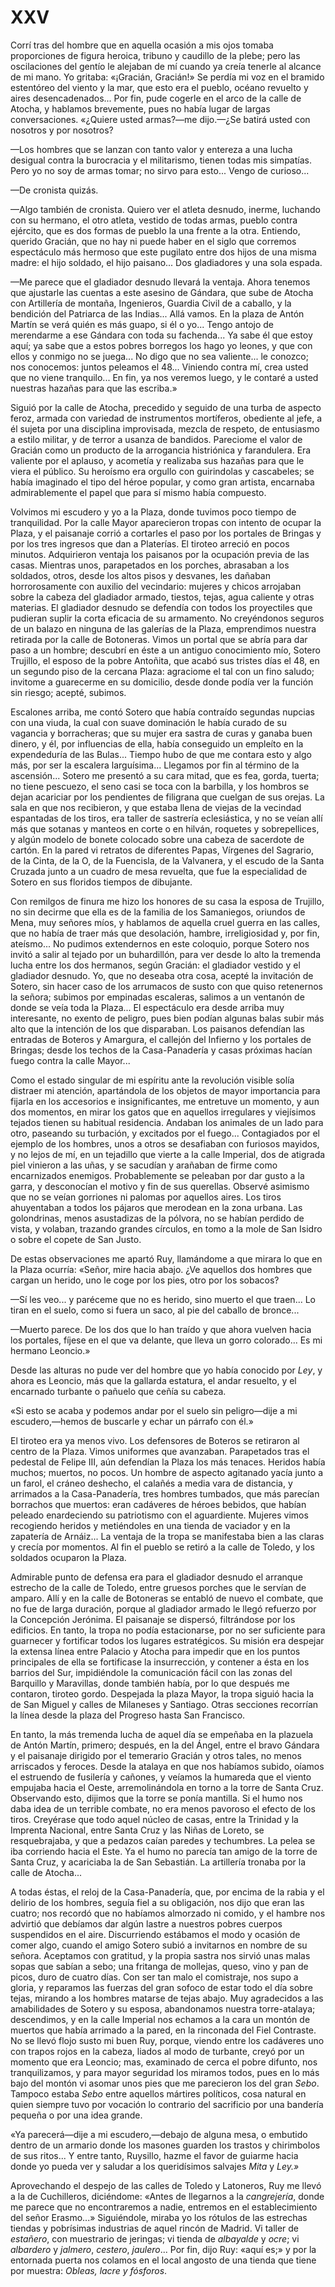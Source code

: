 # XXV

Corrí tras del hombre que en aquella ocasión a mis ojos tomaba proporciones de
figura heroica, tribuno y caudillo de la plebe; pero las oscilaciones del
gentío le alejaban de mí cuando ya creía tenerle al alcance de mi mano. Yo
gritaba: «¡Gracián, Gracián!» Se perdía mi voz en el bramido estentóreo del
viento y la mar, que esto era el pueblo, océano revuelto y aires
desencadenados... Por fin, pude cogerle en el arco de la calle de Atocha,
y hablamos brevemente, pues no había lugar de largas conversaciones. «¿Quiere
usted armas?—me dijo.—¿Se batirá usted con nosotros y por nosotros?

—Los hombres que se lanzan con tanto valor y entereza a una lucha desigual
contra la burocracia y el militarismo, tienen todas mis simpatías. Pero yo no
soy de armas tomar; no sirvo para esto... Vengo de curioso...

—De cronista quizás.

—Algo también de cronista. Quiero ver el atleta desnudo, inerme, luchando con
su hermano, el otro atleta, vestido de todas armas, pueblo contra ejército, que
es dos formas de pueblo la una frente a la otra. Entiendo, querido Gracián, que
no hay ni puede haber en el siglo que corremos espectáculo más hermoso que este
pugilato entre dos hijos de una misma madre: el hijo soldado, el hijo
paisano... Dos gladiadores y una sola espada.

—Me parece que el gladiador desnudo llevará la ventaja. Ahora tenemos que
ajustarle las cuentas a este asesino de Gándara, que sube de Atocha con
Artillería de montaña, Ingenieros, Guardia Civil de a caballo, y la bendición
del Patriarca de las Indias... Allá vamos. En la plaza de Antón Martín se verá
quién es más guapo, si él o yo... Tengo antojo de merendarme a ese Gándara con
toda su fachenda... Ya sabe él que estoy aquí; ya sabe que a estos pobres
borregos los hago yo leones, y que con ellos y conmigo no se juega... No digo
que no sea valiente... le conozco; nos conocemos: juntos peleamos el 48...
Viniendo contra mí, crea usted que no viene tranquilo... En fin, ya nos veremos
luego, y le contaré a usted nuestras hazañas para que las escriba.»

Siguió por la calle de Atocha, precedido y seguido de una turba de aspecto
feroz, armada con variedad de instrumentos mortíferos, obediente al jefe, a él
sujeta por una disciplina improvisada, mezcla de respeto, de entusiasmo
a estilo militar, y de terror a usanza de bandidos. Pareciome el valor de
Gracián como un producto de la arrogancia histriónica y farandulera. Era
valiente por el aplauso, y acometía y realizaba sus hazañas para que le viera
el público. Su heroísmo era orgullo con guirindolas y cascabeles; se había
imaginado el tipo del héroe popular, y como gran artista, encarnaba
admirablemente el papel que para sí mismo había compuesto.

Volvimos mi escudero y yo a la Plaza, donde tuvimos poco tiempo de
tranquilidad. Por la calle Mayor aparecieron tropas con intento de ocupar la
Plaza, y el paisanaje corrió a cortarles el paso por los portales de Bringas
y por los tres ingresos que dan a Platerías. El tiroteo arreció en pocos
minutos. Adquirieron ventaja los paisanos por la ocupación previa de las casas.
Mientras unos, parapetados en los porches, abrasaban a los soldados, otros,
desde los altos pisos y desvanes, les dañaban horrorosamente con auxilio del
vecindario: mujeres y chicos arrojaban sobre la cabeza del gladiador armado,
tiestos, tejas, agua caliente y otras materias. El gladiador desnudo se
defendía con todos los proyectiles que pudieran suplir la corta eficacia de su
armamento. No creyéndonos seguros de un balazo en ninguna de las galerías de la
Plaza, emprendimos nuestra retirada por la calle de Botoneras. Vimos un portal
que se abría para dar paso a un hombre; descubrí en éste a un antiguo
conocimiento mío, Sotero Trujillo, el esposo de la pobre Antoñita, que acabó
sus tristes días el 48, en un segundo piso de la cercana Plaza: agraciome el
tal con un fino saludo; invitome a guarecerme en su domicilio, desde donde
podía ver la función sin riesgo; acepté, subimos.

Escalones arriba, me contó Sotero que había contraído segundas nupcias con una
viuda, la cual con suave dominación le había curado de su vagancia
y borracheras; que su mujer era sastra de curas y ganaba buen dinero, y él, por
influencias de ella, había conseguido un empleíto en la expendeduría de las
Bulas... Tiempo hubo de que me contara esto y algo más, por ser la escalera
larguísima... Llegamos por fin al término de la ascensión... Sotero me presentó
a su cara mitad, que es fea, gorda, tuerta; no tiene pescuezo, el seno casi se
toca con la barbilla, y los hombros se dejan acariciar por los pendientes de
filigrana que cuelgan de sus orejas. La sala en que nos recibieron, y que
estaba llena de viejas de la vecindad espantadas de los tiros, era taller de
sastrería eclesiástica, y no se veían allí más que sotanas y manteos en corte
o en hilván, roquetes y sobrepellices, y algún modelo de bonete colocado sobre
una cabeza de sacerdote de cartón. En la pared vi retratos de diferentes Papas,
Vírgenes del Sagrario, de la Cinta, de la O, de la Fuencisla, de la Valvanera,
y el escudo de la Santa Cruzada junto a un cuadro de mesa revuelta, que fue la
especialidad de Sotero en sus floridos tiempos de dibujante.

Con remilgos de finura me hizo los honores de su casa la esposa de Trujillo, no
sin decirme que ella es de la familia de los Samaniegos, oriundos de Mena, muy
señores míos, y hablamos de aquella cruel guerra en las calles, que no había de
traer más que desolación, hambre, irreligiosidad y, por fin, ateísmo... No
pudimos extendernos en este coloquio, porque Sotero nos invitó a salir al
tejado por un buhardillón, para ver desde lo alto la tremenda lucha entre los
dos hermanos, según Gracián: el gladiador vestido y el gladiador desnudo. Yo,
que no deseaba otra cosa, acepté la invitación de Sotero, sin hacer caso de los
arrumacos de susto con que quiso retenernos la señora; subimos por empinadas
escaleras, salimos a un ventanón de donde se veía toda la Plaza... El
espectáculo era desde arriba muy interesante, no exento de peligro, pues bien
podían algunas balas subir más alto que la intención de los que disparaban. Los
paisanos defendían las entradas de Boteros y Amargura, el callejón del Infierno
y los portales de Bringas; desde los techos de la Casa-Panadería y casas
próximas hacían fuego contra la calle Mayor...

Como el estado singular de mi espíritu ante la revolución visible solía
distraer mi atención, apartándola de los objetos de mayor importancia para
fijarla en los accesorios e insignificantes, me entretuve un momento, y aun dos
momentos, en mirar los gatos que en aquellos irregulares y viejísimos tejados
tienen su habitual residencia. Andaban los animales de un lado para otro,
paseando su turbación, y excitados por el fuego... Contagiados por el ejemplo
de los hombres, unos a otros se desafiaban con furiosos mayidos, y no lejos de
mí, en un tejadillo que vierte a la calle Imperial, dos de atigrada piel
vinieron a las uñas, y se sacudían y arañaban de firme como encarnizados
enemigos. Probablemente se peleaban por dar gusto a la garra, y desconocían el
motivo y fin de sus querellas. Observé asimismo que no se veían gorriones ni
palomas por aquellos aires. Los tiros ahuyentaban a todos los pájaros que
merodean en la zona urbana. Las golondrinas, menos asustadizas de la pólvora,
no se habían perdido de vista, y volaban, trazando grandes círculos, en tomo
a la mole de San Isidro o sobre el copete de San Justo.

De estas observaciones me apartó Ruy, llamándome a que mirara lo que en la
Plaza ocurría: «Señor, mire hacia abajo. ¿Ve aquellos dos hombres que cargan un
herido, uno le coge por los pies, otro por los sobacos?

—Sí les veo... y paréceme que no es herido, sino muerto el que traen... Lo
tiran en el suelo, como si fuera un saco, al pie del caballo de bronce...

—Muerto parece. De los dos que lo han traído y que ahora vuelven hacia los
portales, fíjese en el que va delante, que lleva un gorro colorado... Es mi
hermano Leoncio.»

Desde las alturas no pude ver del hombre que yo había conocido por *Ley*,
y ahora es Leoncio, más que la gallarda estatura, el andar resuelto, y el
encarnado turbante o pañuelo que ceñía su cabeza.

«Si esto se acaba y podemos andar por el suelo sin peligro—dije a mi
escudero,—hemos de buscarle y echar un párrafo con él.»

El tiroteo era ya menos vivo. Los defensores de Boteros se retiraron al centro
de la Plaza. Vimos uniformes que avanzaban. Parapetados tras el pedestal de
Felipe III, aún defendían la Plaza los más tenaces. Heridos había muchos;
muertos, no pocos. Un hombre de aspecto agitanado yacía junto a un farol, el
cráneo deshecho, el calañés a media vara de distancia, y arrimados a la
Casa-Panadería, tres hombres tumbados, que más parecían borrachos que muertos:
eran cadáveres de héroes bebidos, que habían peleado enardeciendo su
patriotismo con el aguardiente. Mujeres vimos recogiendo heridos y metiéndoles
en una tienda de vaciador y en la zapatería de Arnáiz... La ventaja de la tropa
se manifestaba bien a las claras y crecía por momentos. Al fin el pueblo se
retiró a la calle de Toledo, y los soldados ocuparon la Plaza.

Admirable punto de defensa era para el gladiador desnudo el arranque estrecho
de la calle de Toledo, entre gruesos porches que le servían de amparo. Allí
y en la calle de Botoneras se entabló de nuevo el combate, que no fue de larga
duración, porque al gladiador armado le llegó refuerzo por la Concepción
Jerónima. El paisanaje se dispersó, filtrándose por los edificios. En tanto, la
tropa no podía estacionarse, por no ser suficiente para guarnecer y fortificar
todos los lugares estratégicos. Su misión era despejar la extensa línea entre
Palacio y Atocha para impedir que en los puntos principales de ella se
fortificase la insurrección, y contener a ésta en los barrios del Sur,
impidiéndole la comunicación fácil con las zonas del Barquillo y Maravillas,
donde también había, por lo que después me contaron, tiroteo gordo. Despejada
la plaza Mayor, la tropa siguió hacia la de San Miguel y calles de Milaneses
y Santiago. Otras secciones recorrían la línea desde la plaza del Progreso
hasta San Francisco.

En tanto, la más tremenda lucha de aquel día se empeñaba en la plazuela de
Antón Martín, primero; después, en la del Ángel, entre el bravo Gándara y el
paisanaje dirigido por el temerario Gracián y otros tales, no menos arriscados
y feroces. Desde la atalaya en que nos habíamos subido, oíamos el estruendo de
fusilería y cañones, y veíamos la humareda que el viento empujaba hacia el
Oeste, arremolinándola en torno a la torre de Santa Cruz. Observando esto,
dijimos que la torre se ponía mantilla. Si el humo nos daba idea de un terrible
combate, no era menos pavoroso el efecto de los tiros. Creyérase que todo aquel
núcleo de casas, entre la Trinidad y la Imprenta Nacional, entre Santa Cruz
y las Niñas de Loreto, se resquebrajaba, y que a pedazos caían paredes
y techumbres. La pelea se iba corriendo hacia el Este. Ya el humo no parecía
tan amigo de la torre de Santa Cruz, y acariciaba la de San Sebastián. La
artillería tronaba por la calle de Atocha...

A todas éstas, el reloj de la Casa-Panadería, que, por encima de la rabia y el
delirio de los hombres, seguía fiel a su obligación, nos dijo que eran las
cuatro; nos recordó que no habíamos almorzado ni comido, y el hambre nos
advirtió que debíamos dar algún lastre a nuestros pobres cuerpos suspendidos en
el aire. Discurriendo estábamos el modo y ocasión de comer algo, cuando el
amigo Sotero subió a invitarnos en nombre de su señora. Aceptamos con gratitud,
y la propia sastra nos sirvió unas malas sopas que sabían a sebo; una fritanga
de mollejas, queso, vino y pan de picos, duro de cuatro días. Con ser tan malo
el comistraje, nos supo a gloria, y reparamos las fuerzas del gran sofoco de
estar todo el día sobre tejas, mirando a los hombres matarse de tejas abajo.
Muy agradecidos a las amabilidades de Sotero y su esposa, abandonamos nuestra
torre-atalaya; descendimos, y en la calle Imperial nos echamos a la cara un
montón de muertos que había arrimado a la pared, en la rinconada del Fiel
Contraste. No se llevó flojo susto mi buen Ruy, porque, viendo entre los
cadáveres uno con trapos rojos en la cabeza, liados al modo de turbante, creyó
por un momento que era Leoncio; mas, examinado de cerca el pobre difunto, nos
tranquilizamos, y para mayor seguridad los miramos todos, pues en lo más bajo
del montón vi asomar unos pies que me parecieron los del gran *Sebo*. Tampoco
estaba *Sebo* entre aquellos mártires políticos, cosa natural en quien siempre
tuvo por vocación lo contrario del sacrificio por una bandería pequeña o por
una idea grande.

«Ya parecerá—dije a mi escudero,—debajo de alguna mesa, o embutido dentro de un
armario donde los masones guarden los trastos y chirimbolos de sus ritos...
Y entre tanto, Ruysillo, hazme el favor de guiarme hacia donde yo pueda ver
y saludar a los queridísimos salvajes *Mita* y *Ley.»*

Aprovechando el despejo de las calles de Toledo y Latoneros, Ruy me llevó a la
de Cuchilleros, diciéndome: «Antes de llegarnos a la *cangrejería*, donde me
parece que no encontraremos a nadie, entremos en el establecimiento del señor
Erasmo...» Siguiéndole, miraba yo los rótulos de las estrechas tiendas
y pobrísimas industrias de aquel rincón de Madrid. Vi taller de *estañero*, con
muestrario de jeringas; vi tienda de *albayalde* y *ocre*; vi *albardero*
y *jalmero*, *cestero*, *jaulero*... Por fin, dijo Ruy: «aquí es;» y por la
entornada puerta nos colamos en el local angosto de una tienda que tiene por
muestra: *Obleas, lacre y fósforos*.
